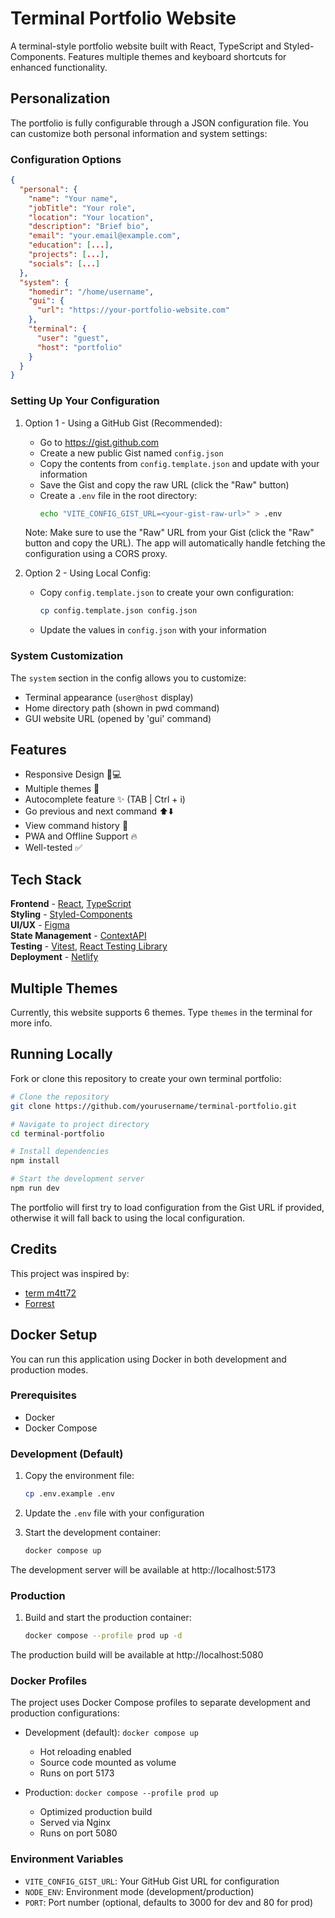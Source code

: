 # Terminal Portfolio Website

A terminal-style portfolio website built with React, TypeScript and Styled-Components. Features multiple themes and keyboard shortcuts for enhanced functionality.

## Personalization

The portfolio is fully configurable through a JSON configuration file. You can customize both personal information and system settings:

### Configuration Options

```json
{
  "personal": {
    "name": "Your name",
    "jobTitle": "Your role",
    "location": "Your location",
    "description": "Brief bio",
    "email": "your.email@example.com",
    "education": [...],
    "projects": [...],
    "socials": [...]
  },
  "system": {
    "homedir": "/home/username",
    "gui": {
      "url": "https://your-portfolio-website.com"
    },
    "terminal": {
      "user": "guest",
      "host": "portfolio"
    }
  }
}
```

### Setting Up Your Configuration

1. Option 1 - Using a GitHub Gist (Recommended):
   - Go to https://gist.github.com
   - Create a new public Gist named `config.json`
   - Copy the contents from `config.template.json` and update with your information
   - Save the Gist and copy the raw URL (click the "Raw" button)
   - Create a `.env` file in the root directory:
     ```bash
     echo "VITE_CONFIG_GIST_URL=<your-gist-raw-url>" > .env
     ```
   
   Note: Make sure to use the "Raw" URL from your Gist (click the "Raw" button and copy the URL).
   The app will automatically handle fetching the configuration using a CORS proxy.

2. Option 2 - Using Local Config:
   - Copy `config.template.json` to create your own configuration:
     ```bash
     cp config.template.json config.json
     ```
   - Update the values in `config.json` with your information

### System Customization

The `system` section in the config allows you to customize:
- Terminal appearance (`user@host` display)
- Home directory path (shown in pwd command)
- GUI website URL (opened by 'gui' command)

## Features

- Responsive Design 📱💻
- Multiple themes 🎨
- Autocomplete feature ✨ (TAB | Ctrl + i)
- Go previous and next command ⬆️⬇️
- View command history 📖
- PWA and Offline Support 🔥
- Well-tested ✅

## Tech Stack

**Frontend** - [React](https://reactjs.org/), [TypeScript](https://www.typescriptlang.org/)  
**Styling** - [Styled-Components](https://styled-components.com/)  
**UI/UX** - [Figma](https://figma.com/)  
**State Management** - [ContextAPI](https://reactjs.org/docs/context.html)  
**Testing** - [Vitest](https://vitest.dev/), [React Testing Library](https://testing-library.com/)  
**Deployment** - [Netlify](https://app.netlify.com/)

## Multiple Themes

Currently, this website supports 6 themes. Type `themes` in the terminal for more info.

## Running Locally

Fork or clone this repository to create your own terminal portfolio:

```bash
# Clone the repository
git clone https://github.com/yourusername/terminal-portfolio.git

# Navigate to project directory
cd terminal-portfolio

# Install dependencies
npm install

# Start the development server
npm run dev
```

The portfolio will first try to load configuration from the Gist URL if provided,
otherwise it will fall back to using the local configuration.

## Credits

This project was inspired by:
- [term m4tt72](https://term.m4tt72.com/)
- [Forrest](https://fkcodes.com/)

## Docker Setup

You can run this application using Docker in both development and production modes.

### Prerequisites

- Docker
- Docker Compose

### Development (Default)

1. Copy the environment file:
   ```bash
   cp .env.example .env
   ```

2. Update the `.env` file with your configuration

3. Start the development container:
   ```bash
   docker compose up
   ```

The development server will be available at http://localhost:5173

### Production

1. Build and start the production container:
   ```bash
   docker compose --profile prod up -d
   ```

The production build will be available at http://localhost:5080

### Docker Profiles

The project uses Docker Compose profiles to separate development and production configurations:

- Development (default): `docker compose up`
  - Hot reloading enabled
  - Source code mounted as volume
  - Runs on port 5173

- Production: `docker compose --profile prod up`
  - Optimized production build
  - Served via Nginx
  - Runs on port 5080

### Environment Variables

- `VITE_CONFIG_GIST_URL`: Your GitHub Gist URL for configuration
- `NODE_ENV`: Environment mode (development/production)
- `PORT`: Port number (optional, defaults to 3000 for dev and 80 for prod)
